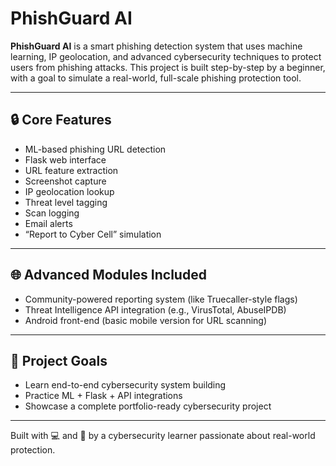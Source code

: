 # PhishGuard AI

**PhishGuard AI** is a smart phishing detection system that uses machine learning, IP geolocation, and advanced cybersecurity techniques to protect users from phishing attacks. This project is built step-by-step by a beginner, with a goal to simulate a real-world, full-scale phishing protection tool.

---

## 🔒 Core Features
- ML-based phishing URL detection
- Flask web interface
- URL feature extraction
- Screenshot capture
- IP geolocation lookup
- Threat level tagging
- Scan logging
- Email alerts
- “Report to Cyber Cell” simulation

---

## 🌐 Advanced Modules Included
- Community-powered reporting system (like Truecaller-style flags)
- Threat Intelligence API integration (e.g., VirusTotal, AbuseIPDB)
- Android front-end (basic mobile version for URL scanning)

---

## 🚀 Project Goals
- Learn end-to-end cybersecurity system building
- Practice ML + Flask + API integrations
- Showcase a complete portfolio-ready cybersecurity project

---

Built with 💻 and 🔐 by a cybersecurity learner passionate about real-world protection.